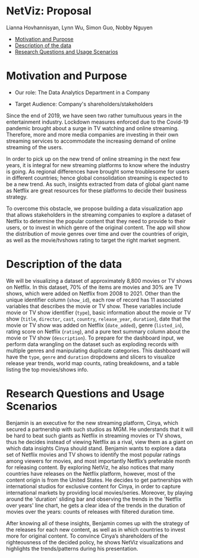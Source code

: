 NetViz: Proposal
================
Lianna Hovhannisyan, Lynn Wu, Simon Guo, Nobby Nguyen

-   [Motivation and Purpose](#motivation-and-purpose)
-   [Description of the data](#description-of-the-data)
-   [Research Questions and Usage
    Scenarios](#research-questions-and-usage-scenarios)

# Motivation and Purpose

-  Our role: The Data Analytics Department in a Company

- Target Audience: Company's shareholders/stakeholders

Since the end of 2019, we have seen two rather tumultuous years in the entertainment industry. Lockdown measures enforced due to the Covid-19 pandemic brought about a surge in TV watching and online streaming. Therefore, more and more media companies are investing in their own streaming services to accommodate the increasing demand of online streaming of the users. 

In order to pick up on the new trend of online streaming in the next few years, it is integral for new streaming platforms to know where the industry is going. As regional differences have brought some troublesome for users in different countries; hence global consolidation streaming is expected to be a new trend. As such, insights extracted from data of global giant name as Netflix are great resources for these platforms to decide their business strategy. 

To overcome this obstacle, we propose building a data visualization app that allows stakeholders in the streaming companies to explore a dataset of Netflix to determine the popular content that they need to provide to their users, or to invest in which genre of the original content. The app will show the distribution of movie genres over time and over the countries of origin, as well as the movie/tvshows rating to target the right market segment.

# Description of the data

We will be visualizing a dataset of approximately 8,800 movies or TV shows on Netflix. In this dataset, 70% of the items are movies and 30% are TV shows, which were added on Netflix from 2008 to 2021. Other than the unique identifier column (`show_id`), each row of record has 11 associated variables that describes the movie or TV show. These variables include movie or TV show identifier (`type`), basic information about the movie or TV show (`title`, `director`, `cast`, `country`, `release_year`, `duration`), date that the movie or TV show was added on Netflix (`date_added`), genre (`listed_in`), rating score on Netflix (`rating`), and a pure text summary column about the movie or TV show (`description`). To prepare for the dashboard input, we perform data wrangling on the dataset such as exploding records with multiple genres and manipulating duplicate categories. This dashboard will have the `type`, `genre` and `duration` dropdowns and slicers to visualize release year trends, world map counts, rating breakdowns, and a table listing the top movies/shows info. 

# Research Questions and Usage Scenarios

Benjamin is an executive for the new streaming platform, Cinya, which
secured a partnership with such studios as MGM. He understands that it
will be hard to beat such giants as Netflix in streaming movies or TV
shows, thus he decides instead of viewing Netflix as a rival, view them
as a giant on which data insights Cinya should stand. Benjamin wants to
explore a data set of Netflix movies and TV shows to identify the most
popular ratings among viewers for movies, and most importantly Netflix’s preferable month for releasing content.
By exploring NetViz, he also notices that many countries have releases on the Netflix platform, however, most of the content origin is from the United States. He decides to get partnerships with international studios for exclusive content for Cinya, in order to capture international markets by providing local movies/series. Moreover, by playing around the 'duration' sliding bar and observing the trends in the 'Netflix over years' line chart, he gets a clear idea of the trends in the duration of movies over the years: counts of releases with filtered duration time.

After knowing all of these insights, Benjamin comes up with the strategy
of the releases for each new content, as well as in which countries to invest more for original content. To convince Cinya’s shareholders of the righteousness of the decided policy, he shows NetViz
visualizations and highlights the trends/patterns during his
presentation.

